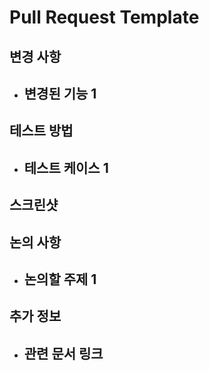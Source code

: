 # Pull Request Template

## 변경 사항

- 변경된 기능 1
  -

## 테스트 방법

- 테스트 케이스 1
  -

## 스크린샷

## 논의 사항

- 논의할 주제 1
  -

## 추가 정보

- 관련 문서 링크
  -
